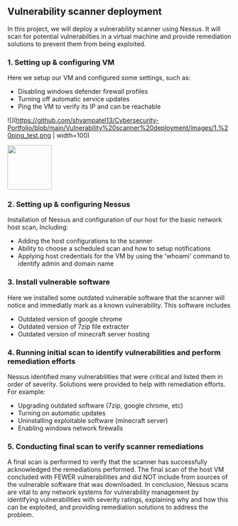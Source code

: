 
## Vulnerability scanner deployment
In this project, we will deploy a vulnerability scanner using Nessus. It will scan for potential vulnerabilties in a virtual machine and provide remediation solutions to prevent them from being exploited.

### 1. Setting up & configuring VM
Here we setup our VM and configured some settings, such as:

* Disabling windows defender firewall profiles
* Turning off automatic service updates
* Ping the VM to verify its IP and can be reachable

![](https://github.com/shyampatel13/Cybersecurity-Portfolio/blob/main/Vulnerability%20scanner%20deployment/images/1.%20ping_test.png | width=100)

<a href="url"><img src="[https://your-image-url.type](https://github.com/shyampatel13/Cybersecurity-Portfolio/blob/main/Vulnerability%20scanner%20deployment/images/1.%20ping_test.png)" width="100" height="100"></a>

### 2. Setting up & configuring Nessus
Installation of Nessus and configuration of our host for the basic network host scan, Including:

* Adding the host configurations to the scanner
* Ability to choose a scheduled scan and how to setup notifications
* Applying host credentials for the VM by using the 'whoami' command to identify admin and domain name

### 3. Install vulnerable software
Here we installed some outdated vulnerable software that the scanner will notice and immediatly mark as a known vulnerability. This software includes

* Outdated version of google chrome
* Outdated version of 7zip file extracter
* Outdated version of minecraft server hosting

### 4. Running initial scan to identify vulnerabilities and perform remediation efforts
Nessus identified many vulnerabilities that were critical and listed them in order of severity. Solutions were provided to help with remediation efforts. For example:

* Upgrading outdated software (7zip, google chrome, etc)
* Turning on automatic updates
* Uninstalling exploitable software (minecraft server)
* Enabling windows network firewalls

### 5. Conducting final scan to verify scanner remediations
A final scan is performed to verify that the scanner has successfully acknowledged the remediations performed. The final scan of the host VM concluded with FEWER vulnerabilities and did NOT include from sources of the vulnerable software that was downloaded. In conclusion, Nessus scans are vital to any network systems for vulnerability management by identifying vulnerabilities with severity ratings, explaining why and how this can be exploited, and providing remediation solutions to address the problem. 


